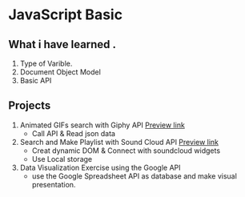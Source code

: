 # **JavaScript Basic**<br>
## What i have learned .
1. Type of Varible.
2. Document Object Model
3. Basic API 
## Projects
1. Animated GIFs search with Giphy API [Preview link](https://mapplee.github.io/JS_search_engine/)
   *  Call API & Read json data
2. Search and Make Playlist with Sound Cloud API [Preview link](https://mapplee.github.io/Js_SoundCloud_API/)
   * Creat dynamic DOM & Connect with soundcloud widgets 
   * Use Local storage
6. Data Visualization Exercise using the Google API 
   * use the Google Spreadsheet API as database and make visual presentation.
 
